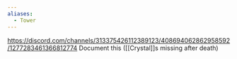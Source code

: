 ```yaml
---
aliases:
  - Tower
---
```

https://discord.com/channels/313375426112389123/408694062862958592/1277283461366812774
Document this ([[Crystal]]s missing after death)